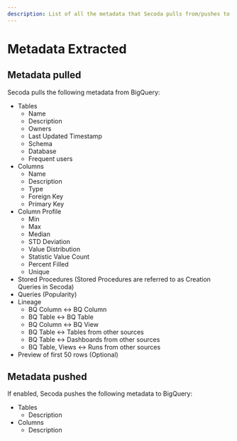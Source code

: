 ```yaml
---
description: List of all the metadata that Secoda pulls from/pushes to BigQuery
---
```


# Metadata Extracted

## Metadata pulled

Secoda pulls the following metadata from BigQuery:

* Tables
  * Name
  * Description
  * Owners
  * Last Updated Timestamp
  * Schema
  * Database
  * Frequent users
* Columns
  * Name
  * Description
  * Type
  * Foreign Key
  * Primary Key
* Column Profile
  * Min
  * Max
  * Median
  * STD Deviation
  * Value Distribution
  * Statistic Value Count
  * Percent Filled&#x20;
  * Unique
* Stored Procedures (Stored Procedures are referred to as Creation Queries in Secoda)
* Queries (Popularity)
* Lineage
  * BQ Column <-> BQ Column
  * BQ Table <-> BQ Table
  * BQ Column <-> BQ View
  * BQ Table <-> Tables from other sources
  * BQ Table <-> Dashboards from other sources
  * BQ Table, Views <-> Runs from other sources
* Preview of first 50 rows (Optional)

## Metadata pushed

If enabled, Secoda pushes the following metadata to BigQuery:

* Tables
  * Description
* Columns
  * Description
